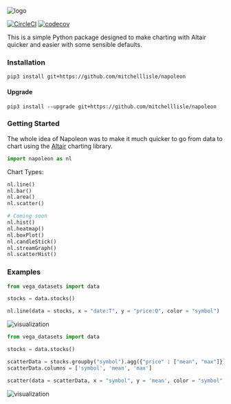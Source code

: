 ![logo](https://user-images.githubusercontent.com/18128531/38246646-d345c070-3785-11e8-9a92-764d4fd6c369.png)

[![CircleCI](https://circleci.com/gh/mitchelllisle/napoleon.svg?style=svg)](https://circleci.com/gh/mitchelllisle/napoleon)
[![codecov](https://codecov.io/gh/mitchelllisle/napoleon/branch/master/graph/badge.svg)](https://codecov.io/gh/mitchelllisle/napoleon)

This is a simple Python package designed to make charting with Altair quicker and easier with some sensible defaults.

### Installation
`pip3 install git+https://github.com/mitchelllisle/napoleon`

#### Upgrade
`pip3 install --upgrade git+https://github.com/mitchelllisle/napoleon`

### Getting Started
The whole idea of Napoleon was to make it much quicker to go from data to chart using the [Altair](https://altair-viz.github.io/) charting library.

```python
import napoleon as nl
```

Chart Types:
```python
nl.line()
nl.bar()
nl.area()
nl.scatter()

# Coming soon
nl.hist()
nl.heatmap()
nl.boxPlot()
nl.candleStick()
nl.streamGraph()
nl.scatterHist()
```

### Examples

```python
from vega_datasets import data

stocks = data.stocks()

nl.line(data = stocks, x = "date:T", y = "price:Q", color = "symbol")
```
![visualization](https://user-images.githubusercontent.com/18128531/44091662-8af9df28-a011-11e8-8bb5-1b8a9db357a1.png)


```python
from vega_datasets import data

stocks = data.stocks()

scatterData = stocks.groupby("symbol").agg({"price" : ["mean", "max"]}).reset_index()
scatterData.columns = ['symbol', 'mean', 'max']

scatter(data = scatterData, x = "symbol", y = 'mean', color = "symbol", size = "max")
```
![visualization](https://user-images.githubusercontent.com/18128531/44295509-a4c31f80-a2ed-11e8-8db1-b256e45f2499.png)
